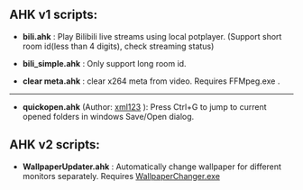 ## AHK v1 scripts:

- **bili.ahk** : Play Bilibili live streams using local potplayer. (Support short room id(less than 4 digits), check streaming status)

- **bili_simple.ahk** : Only support long room id.

- **clear meta.ahk** : clear x264 meta from video. Requires FFMpeg.exe .

---

- **quickopen.ahk** (Author: [xml123](https://meta.appinn.net/t/topic/3743/35) ): Press Ctrl+G to jump to current opened folders in windows Save/Open dialog.


## AHK v2 scripts:

- **WallpaperUpdater.ahk** : Automatically change wallpaper for different monitors separately. Requires [WallpaperChanger.exe](https://github.com/philhansen/WallpaperChanger)